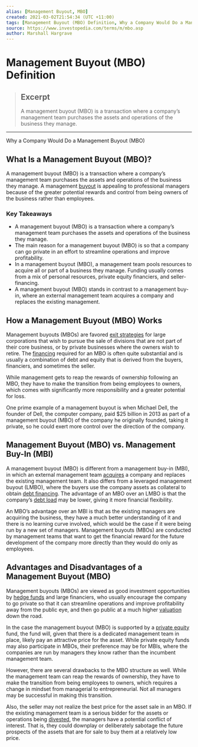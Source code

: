 ```yaml
---
alias: [Management Buyout, MBO]
created: 2021-03-02T21:54:34 (UTC +11:00)
tags: [Management Buyout (MBO) Definition, Why a Company Would Do a Management Buyout (MBO)]
source: https://www.investopedia.com/terms/m/mbo.asp
author: Marshall Hargrave
---
```


# Management Buyout (MBO) Definition

> ## Excerpt
> A management buyout (MBO) is a transaction where a company’s management team purchases the assets and operations of the business they manage.

---

Why a Company Would Do a Management Buyout (MBO)
## What Is a Management Buyout (MBO)?

A management buyout (MBO) is a transaction where a company’s management team purchases the assets and operations of the business they manage. A management [buyout](https://www.investopedia.com/terms/b/buyout.asp) is appealing to professional managers because of the greater potential rewards and control from being owners of the business rather than employees.

### Key Takeaways

-   A management buyout (MBO) is a transaction where a company’s management team purchases the assets and operations of the business they manage.
-   The main reason for a management buyout (MBO) is so that a company can go private in an effort to streamline operations and improve profitability.
-   In a management buyout (MBO), a management team pools resources to acquire all or part of a business they manage. Funding usually comes from a mix of personal resources, private equity financiers, and seller-financing.
-   A management buyout (MBO) stands in contrast to a management buy-in, where an external management team acquires a company and replaces the existing management.

## How a Management Buyout (MBO) Works

Management buyouts (MBOs) are favored [exit strategies](https://www.investopedia.com/terms/e/exitstrategy.asp) for large corporations that wish to pursue the sale of divisions that are not part of their core business, or by private businesses where the owners wish to retire. The [financing](https://www.investopedia.com/terms/f/financing.asp) required for an MBO is often quite substantial and is usually a combination of debt and equity that is derived from the buyers, financiers, and sometimes the seller.

While management gets to reap the rewards of ownership following an MBO, they have to make the transition from being employees to owners, which comes with significantly more responsibility and a greater potential for loss.

One prime example of a management buyout is when Michael Dell, the founder of Dell, the computer company, paid $25 billion in 2013 as part of a management buyout (MBO) of the company he originally founded, taking it private, so he could exert more control over the direction of the company.

## Management Buyout (MBO) vs. Management Buy-In (MBI)

A management buyout (MBO) is different from a management buy-in (MBI), in which an external management team [acquires](https://www.investopedia.com/terms/a/acquisition.asp) a company and replaces the existing management team. It also differs from a leveraged management buyout (LMBO), where the buyers use the company assets as collateral to obtain [debt financing](https://www.investopedia.com/terms/d/debtfinancing.asp). The advantage of an MBO over an LMBO is that the company’s [debt load](https://www.investopedia.com/terms/d/debt-load.asp) may be lower, giving it more financial flexibility.

An MBO’s advantage over an MBI is that as the existing managers are acquiring the business, they have a much better understanding of it and there is no learning curve involved, which would be the case if it were being run by a new set of managers. Management buyouts (MBOs) are conducted by management teams that want to get the financial reward for the future development of the company more directly than they would do only as employees.

## Advantages and Disadvantages of a Management Buyout (MBO)

Management buyouts (MBOs) are viewed as good investment opportunities by [hedge funds](https://www.investopedia.com/terms/h/hedgefund.asp) and large financiers, who usually encourage the company to go private so that it can streamline operations and improve profitability away from the public eye, and then go public at a much higher [valuation](https://www.investopedia.com/terms/v/valuation.asp) down the road.

In the case the management buyout (MBO) is supported by a [private equity](https://www.investopedia.com/terms/p/privateequity.asp) fund, the fund will, given that there is a dedicated management team in place, likely pay an attractive price for the asset. While private equity funds may also participate in MBOs, their preference may be for MBIs, where the companies are run by managers they know rather than the incumbent management team.

However, there are several drawbacks to the MBO structure as well. While the management team can reap the rewards of ownership, they have to make the transition from being employees to owners, which requires a change in mindset from managerial to entrepreneurial. Not all managers may be successful in making this transition.

Also, the seller may not realize the best price for the asset sale in an MBO. If the existing management team is a serious bidder for the assets or operations being [divested](https://www.investopedia.com/terms/d/divestment.asp), the managers have a potential conflict of interest. That is, they could downplay or deliberately sabotage the future prospects of the assets that are for sale to buy them at a relatively low price.
